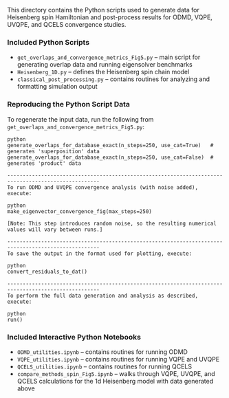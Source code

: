 This directory contains the Python scripts used to generate data for Heisenberg spin Hamiltonian and post-process results for ODMD, VQPE, UVQPE, and QCELS convergence studies.

### Included Python Scripts

- `get_overlaps_and_convergence_metrics_Fig5.py` – main script for generating overlap data and running eigensolver benchmarks  
- `Heisenberg_1D.py` – defines the Heisenberg spin chain model  
- `classical_post_processing.py` – contains routines for analyzing and formatting simulation output  


### Reproducing the Python Script Data

To regenerate the input data, run the following from `get_overlaps_and_convergence_metrics_Fig5.py`:
```
python
generate_overlaps_for_database_exact(n_steps=250, use_cat=True)   # generates 'superposition' data  
generate_overlaps_for_database_exact(n_steps=250, use_cat=False)  # generates 'product' data

----------------------------------------------------------------------------------------------------
To run ODMD and UVQPE convergence analysis (with noise added), execute:

python
make_eigenvector_convergence_fig(max_steps=250)

[Note: This step introduces random noise, so the resulting numerical values will vary between runs.]

----------------------------------------------------------------------------------------------------
To save the output in the format used for plotting, execute:

python
convert_residuals_to_dat()

----------------------------------------------------------------------------------------------------
To perform the full data generation and analysis as described, execute:

python
run()
```

### Included Interactive Python Notebooks

- `ODMD_utilities.ipynb` – contains routines for running ODMD 
- `VQPE_utilities.ipynb` – contains routines for running VQPE and UVQPE
- `QCELS_utilities.ipynb` – contains routines for running QCELS
- `compare_methods_spin_Fig5.ipynb` – walks through VQPE, UVQPE, and QCELS calculations for the 1d Heisenberg model with data generated above




